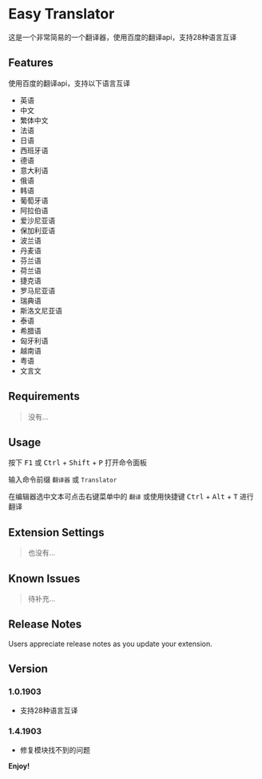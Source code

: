 # Easy Translator

这是一个非常简易的一个翻译器，使用百度的翻译api，支持28种语言互译

## Features

使用百度的翻译api，支持以下语言互译
- 英语
- 中文
- 繁体中文
- 法语
- 日语
- 西班牙语
- 德语
- 意大利语
- 俄语
- 韩语
- 葡萄牙语
- 阿拉伯语
- 爱沙尼亚语
- 保加利亚语
- 波兰语
- 丹麦语
- 芬兰语
- 荷兰语
- 捷克语
- 罗马尼亚语
- 瑞典语
- 斯洛文尼亚语
- 泰语
- 希腊语
- 匈牙利语
- 越南语
- 粤语
- 文言文

## Requirements

> 没有...

## Usage

按下 <kbd>F1</kbd> 或 <kbd>Ctrl</kbd> + <kbd>Shift</kbd> + <kbd>P</kbd> 打开命令面板

输入命令前缀 `翻译器` 或 `Translator`

在编辑器选中文本可点击右键菜单中的 `翻译` 或使用快捷键 <kbd>Ctrl</kbd> + <kbd>Alt</kbd> + <kbd>T</kbd> 进行翻译

## Extension Settings

> 也没有...

## Known Issues

> 待补充...

## Release Notes

Users appreciate release notes as you update your extension.

## Version

### 1.0.1903

- 支持28种语言互译

### 1.4.1903

- 修复模块找不到的问题

**Enjoy!**
